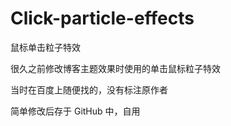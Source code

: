 # Click-particle-effects

鼠标单击粒子特效

很久之前修改博客主题效果时使用的单击鼠标粒子特效

当时在百度上随便找的，没有标注原作者

简单修改后存于 GitHub 中，自用
